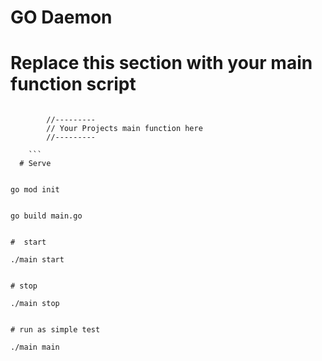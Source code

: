 # GO Daemon

# Replace this section with your main function script 

```

		//---------
		// Your Projects main function here
		//---------
    
    ```
  # Serve
  
  ```
    go mod init
  ```
  
  ```
    go build main.go
  ```
  
  #  start
  
  ```
    ./main start
  ```
  
  # stop
  
  ```
    ./main stop
  ```
  
  # run as simple test
  
  ```
    ./main main
  ```
